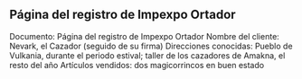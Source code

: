 ## Página del registro de Impexpo Ortador
Documento: Página del registro de Impexpo Ortador
Nombre del cliente: Nevark, el Cazador (seguido de su firma)
Direcciones conocidas: Pueblo de Vulkania, durante el periodo estival; taller de los cazadores de Amakna, el resto del año
Artículos vendidos: dos magicorrincos en buen estado
